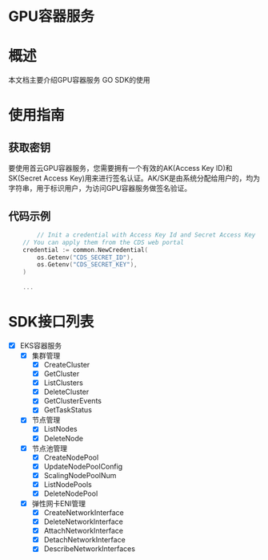 
# GPU容器服务

# 概述
本文档主要介绍GPU容器服务 GO SDK的使用

# 使用指南

## 获取密钥
要使用首云GPU容器服务，您需要拥有一个有效的AK(Access Key ID)和SK(Secret Access Key)用来进行签名认证。AK/SK是由系统分配给用户的，均为字符串，用于标识用户，为访问GPU容器服务做签名验证。


## 代码示例

```go
    	// Init a credential with Access Key Id and Secret Access Key
	// You can apply them from the CDS web portal
	credential := common.NewCredential(
		os.Getenv("CDS_SECRET_ID"),
		os.Getenv("CDS_SECRET_KEY"),
	)
	
	...
```
# SDK接口列表

- [X] EKS容器服务
    - [X] 集群管理
        - [X] CreateCluster
        - [X] GetCluster
        - [X] ListClusters
        - [X] DeleteCluster
        - [X] GetClusterEvents
        - [X] GetTaskStatus
    - [X] 节点管理
        - [X] ListNodes
        - [X] DeleteNode
    - [X] 节点池管理
        - [X] CreateNodePool
        - [X] UpdateNodePoolConfig
        - [X] ScalingNodePoolNum
        - [X] ListNodePools
        - [X] DeleteNodePool
    - [X] 弹性网卡ENI管理
        - [X] CreateNetworkInterface 
        - [X] DeleteNetworkInterface 
        - [X] AttachNetworkInterface 
        - [X] DetachNetworkInterface 
        - [X] DescribeNetworkInterfaces
